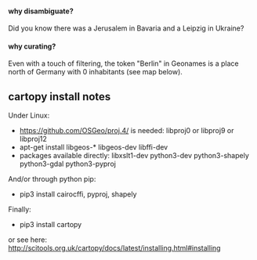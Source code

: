 



#### why disambiguate?

Did you know there was a Jerusalem in Bavaria and a Leipzig in Ukraine?


#### why curating?

Even with a touch of filtering, the token "Berlin" in Geonames is a place north of Germany with 0 inhabitants (see map below).


## cartopy install notes

Under Linux:
* https://github.com/OSGeo/proj.4/ is needed: libproj0 or libproj9 or libproj12
* apt-get install libgeos-* libgeos-dev libffi-dev
* packages available directly: libxslt1-dev python3-dev python3-shapely python3-gdal python3-pyproj

And/or through python pip:
* pip3 install cairocffi, pyproj, shapely

Finally:
* pip3 install cartopy

or see here: http://scitools.org.uk/cartopy/docs/latest/installing.html#installing



